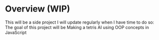 # Overview (WIP)

This will be a side project I will update regularly when I have time to do so:  
The goal of this project will be Making a tetris AI using OOP concepts in JavaScript
